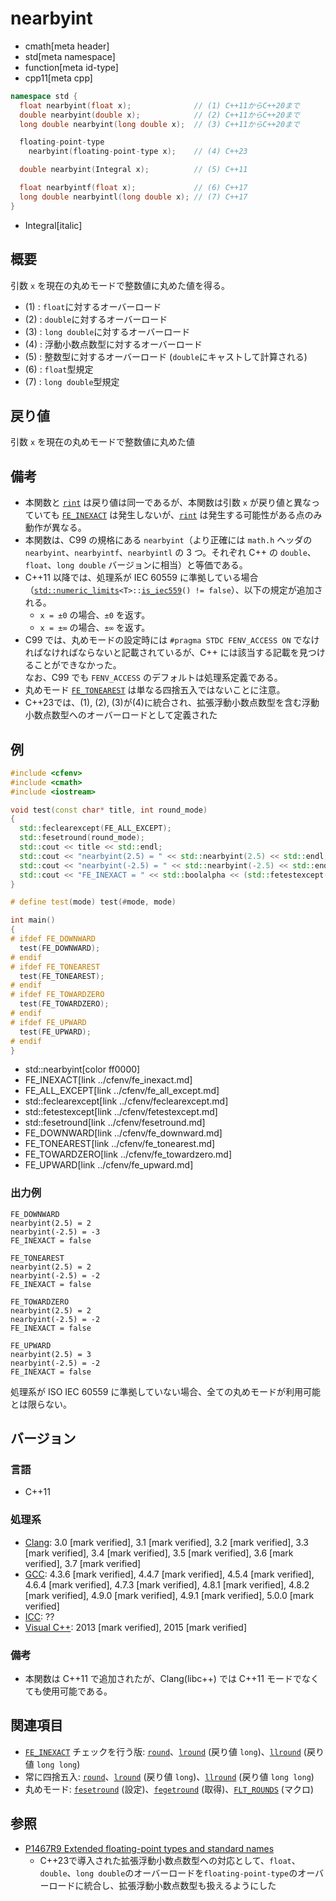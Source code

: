 # nearbyint
* cmath[meta header]
* std[meta namespace]
* function[meta id-type]
* cpp11[meta cpp]

```cpp
namespace std {
  float nearbyint(float x);              // (1) C++11からC++20まで
  double nearbyint(double x);            // (2) C++11からC++20まで
  long double nearbyint(long double x);  // (3) C++11からC++20まで

  floating-point-type
    nearbyint(floating-point-type x);    // (4) C++23

  double nearbyint(Integral x);          // (5) C++11

  float nearbyintf(float x);             // (6) C++17
  long double nearbyintl(long double x); // (7) C++17
}
```
* Integral[italic]

## 概要
引数 `x` を現在の丸めモードで整数値に丸めた値を得る。

- (1) : `float`に対するオーバーロード
- (2) : `double`に対するオーバーロード
- (3) : `long double`に対するオーバーロード
- (4) : 浮動小数点数型に対するオーバーロード
- (5) : 整数型に対するオーバーロード (`double`にキャストして計算される)
- (6) : `float`型規定
- (7) : `long double`型規定


## 戻り値
引数 `x` を現在の丸めモードで整数値に丸めた値


## 備考
- 本関数と [`rint`](rint.md) は戻り値は同一であるが、本関数は引数 `x` が戻り値と異なっていても [`FE_INEXACT`](../cfenv/fe_invalid.md) は発生しないが、[`rint`](rint.md) は発生する可能性がある点のみ動作が異なる。
- 本関数は、C99 の規格にある `nearbyint`（より正確には `math.h` ヘッダの `nearbyint`、`nearbyintf`、`nearbyintl` の 3 つ。それぞれ C++ の `double`、`float`、`long double` バージョンに相当）と等価である。
- C++11 以降では、処理系が IEC 60559 に準拠している場合（[`std::numeric_limits`](../limits/numeric_limits.md)`<T>::`[`is_iec559`](../limits/numeric_limits/is_iec559.md)`() != false`）、以下の規定が追加される。
    - `x = ±0` の場合、`±0` を返す。
    - `x = ±∞` の場合、`±∞` を返す。
- C99 では、丸めモードの設定時には `#pragma STDC FENV_ACCESS ON` でなければなければならないと記載されているが、C++ には該当する記載を見つけることができなかった。  
    なお、C99 でも `FENV_ACCESS` のデフォルトは処理系定義である。
- 丸めモード [`FE_TONEAREST`](../cfenv/fe_tonearest.md) は単なる四捨五入ではないことに注意。
- C++23では、(1), (2), (3)が(4)に統合され、拡張浮動小数点数型を含む浮動小数点数型へのオーバーロードとして定義された


## 例
```cpp example
#include <cfenv>
#include <cmath>
#include <iostream>

void test(const char* title, int round_mode)
{
  std::feclearexcept(FE_ALL_EXCEPT);
  std::fesetround(round_mode);
  std::cout << title << std::endl;
  std::cout << "nearbyint(2.5) = " << std::nearbyint(2.5) << std::endl;
  std::cout << "nearbyint(-2.5) = " << std::nearbyint(-2.5) << std::endl;
  std::cout << "FE_INEXACT = " << std::boolalpha << (std::fetestexcept(FE_INEXACT) != 0) << std::endl << std::endl;
}

# define test(mode) test(#mode, mode)

int main()
{
# ifdef FE_DOWNWARD
  test(FE_DOWNWARD);
# endif
# ifdef FE_TONEAREST
  test(FE_TONEAREST);
# endif
# ifdef FE_TOWARDZERO
  test(FE_TOWARDZERO);
# endif
# ifdef FE_UPWARD
  test(FE_UPWARD);
# endif
}
```
* std::nearbyint[color ff0000]
* FE_INEXACT[link ../cfenv/fe_inexact.md]
* FE_ALL_EXCEPT[link ../cfenv/fe_all_except.md]
* std::feclearexcept[link ../cfenv/feclearexcept.md]
* std::fetestexcept[link ../cfenv/fetestexcept.md]
* std::fesetround[link ../cfenv/fesetround.md]
* FE_DOWNWARD[link ../cfenv/fe_downward.md]
* FE_TONEAREST[link ../cfenv/fe_tonearest.md]
* FE_TOWARDZERO[link ../cfenv/fe_towardzero.md]
* FE_UPWARD[link ../cfenv/fe_upward.md]

### 出力例
```
FE_DOWNWARD
nearbyint(2.5) = 2
nearbyint(-2.5) = -3
FE_INEXACT = false

FE_TONEAREST
nearbyint(2.5) = 2
nearbyint(-2.5) = -2
FE_INEXACT = false

FE_TOWARDZERO
nearbyint(2.5) = 2
nearbyint(-2.5) = -2
FE_INEXACT = false

FE_UPWARD
nearbyint(2.5) = 3
nearbyint(-2.5) = -2
FE_INEXACT = false

```

処理系が ISO IEC 60559 に準拠していない場合、全ての丸めモードが利用可能とは限らない。


## バージョン
### 言語
- C++11

### 処理系
- [Clang](/implementation.md#clang): 3.0 [mark verified], 3.1 [mark verified], 3.2 [mark verified], 3.3 [mark verified], 3.4 [mark verified], 3.5 [mark verified], 3.6 [mark verified], 3.7 [mark verified]
- [GCC](/implementation.md#gcc): 4.3.6 [mark verified], 4.4.7 [mark verified], 4.5.4 [mark verified], 4.6.4 [mark verified], 4.7.3 [mark verified], 4.8.1 [mark verified], 4.8.2 [mark verified], 4.9.0 [mark verified], 4.9.1 [mark verified], 5.0.0 [mark verified]
- [ICC](/implementation.md#icc): ??
- [Visual C++](/implementation.md#visual_cpp): 2013 [mark verified], 2015 [mark verified]

### 備考
- 本関数は C++11 で追加されたが、Clang(libc++) では C++11 モードでなくても使用可能である。

## 関連項目
- [`FE_INEXACT`](../cfenv/fe_inexact.md) チェックを行う版: [`round`](round.md)、[`lround`](lround.md) (戻り値 `long`)、[`llround`](llround.md) (戻り値 `long long`)
- 常に四捨五入: [`round`](round.md)、[`lround`](lround.md) (戻り値 `long`)、[`llround`](llround.md) (戻り値 `long long`)
- 丸めモード: [`fesetround`](../cfenv/fesetround.md) (設定)、[`fegetround`](../cfenv/fegetround.md) (取得)、[`FLT_ROUNDS`](../cfloat/flt_rounds.md) (マクロ)

## 参照
- [P1467R9 Extended floating-point types and standard names](https://www.open-std.org/jtc1/sc22/wg21/docs/papers/2022/p1467r9.html)
    - C++23で導入された拡張浮動小数点数型への対応として、`float`、`double`、`long double`のオーバーロードを`floating-point-type`のオーバーロードに統合し、拡張浮動小数点数型も扱えるようにした
